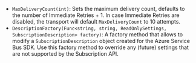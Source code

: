 * `MaxDeliveryCount(int)`: Sets the maximum delivery count, defaults to the number of Immediate Retries + 1. In case Immediate Retries are disabled, the transport will default `MaxDeliveryCount` to 10 attempts.  
 * `DescriptionFactory(Func<string, string, ReadOnlySettings, SubscriptionDescription> factory)`: A factory method that allows to modify a `SubscriptionDescription` object created for the Azure Service Bus SDK. Use this factory method to override any (future) settings that are not supported by the Subscription API.